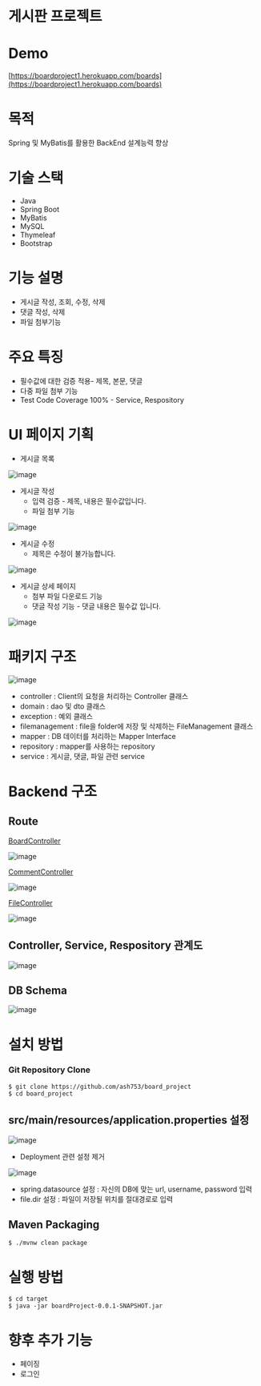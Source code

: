 # 게시판 프로젝트

# Demo

[https://boardproject1.herokuapp.com/boards](https://boardproject1.herokuapp.com/boards)

# 목적

Spring 및 MyBatis를 활용한 BackEnd 설계능력 향상

# 기술 스택

- Java
- Spring Boot
- MyBatis
- MySQL
- Thymeleaf
- Bootstrap

# 기능 설명

- 게시글 작성, 조회, 수정, 삭제
- 댓글 작성, 삭제
- 파일 첨부기능

# 주요 특징

- 필수값에 대한 검증 적용- 제목, 본문, 댓글
- 다중 파일 첨부 기능
- Test Code Coverage 100% - Service, Respository


# UI 페이지 기획

- 게시글 목록

![image](https://user-images.githubusercontent.com/67199475/156622031-030d6821-e71d-4dd2-8184-c24c7ea9d8bb.png)

- 게시글 작성
    - 입력 검증 - 제목, 내용은 필수값입니다.
    - 파일 첨부 기능

![image](https://user-images.githubusercontent.com/67199475/156622227-2013b1fb-8640-4d97-a298-92e11623f40f.png)


- 게시글 수정
    - 제목은 수정이 불가능합니다.

![image](https://user-images.githubusercontent.com/67199475/156622282-17d731fb-fba7-453b-befb-cf1806282f4e.png)

- 게시글 상세 페이지
    - 첨부 파일 다운로드 기능
    - 댓글 작성 기능 - 댓글 내용은 필수값 입니다.

![image](https://user-images.githubusercontent.com/67199475/156622371-8a590b99-3bb4-4c2d-bd65-758bd5af43a6.png)


# 패키지 구조
![image](https://user-images.githubusercontent.com/67199475/155755096-22b7f21b-48be-4c72-90a6-bfac9708f524.png)

- controller : Client의 요청을 처리하는 Controller 클래스
- domain : dao 및 dto 클래스
- exception : 예외 클래스
- filemanagement : file을 folder에 저장 및 삭제하는 FileManagement 클래스
- mapper : DB 데이터를 처리하는 Mapper Interface
- repository : mapper를 사용하는 repository
- service : 게시글, 댓글, 파일 관련 service

# Backend 구조

## Route

[BoardController](https://www.notion.so/873ed81063374538b4a17e52bc719317)

![image](https://user-images.githubusercontent.com/67199475/155755257-8b4171ba-32dd-45d5-8477-c9eb165e0a1f.png)

[CommentController](https://www.notion.so/163851b2ebf34393a7b9fa7c85203c58)

![image](https://user-images.githubusercontent.com/67199475/155755743-6f897d3f-0634-4f76-bccd-26013d2d7efc.png)

[FileController](https://www.notion.so/92f6aef420bf4d729b63e27c877c91ef)

![image](https://user-images.githubusercontent.com/67199475/155755779-80696a93-5b72-49e7-a53e-4a20b2d41c21.png)


## Controller, Service, Respository 관계도

![image](https://user-images.githubusercontent.com/67199475/160870300-de949243-86bb-459f-afeb-14f7b12a74af.png)


## DB Schema
![image](https://user-images.githubusercontent.com/67199475/155755961-168b5afa-2145-4190-b275-da1235285a8a.png)


# 설치 방법

### Git Repository Clone

```
$ git clone https://github.com/ash753/board_project
$ cd board_project
```

## src/main/resources/application.properties 설정

![image](https://user-images.githubusercontent.com/67199475/155756027-2021b83a-4abe-43ef-add0-b6c44da7b9d2.png)

- Deployment 관련 설정 제거

![image](https://user-images.githubusercontent.com/67199475/155756060-7a441c9f-f565-4094-9fb2-de35280db641.png)

- spring.datasource 설정 : 자신의 DB에 맞는 url, username, password 입력
- file.dir 설정 : 파일이 저장될 위치를 절대경로로 입력

## Maven Packaging

```
$ ./mvnw clean package
```

# 실행 방법

```
$ cd target
$ java -jar boardProject-0.0.1-SNAPSHOT.jar
```

# 향후 추가 기능

- 페이징
- 로그인
